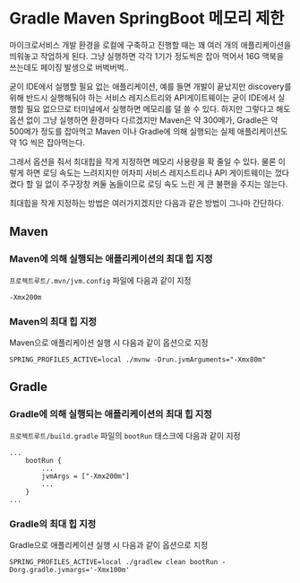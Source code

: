 # Gradle Maven SpringBoot 메모리 제한

마이크로서비스 개발 환경을 로컬에 구축하고 진행할 때는 꽤 여러 개의 애플리케이션을 띄워놓고 작업하게 된다. 그냥 실행하면 각각 1기가 정도씩은 잡아 먹어서 16G 맥북을 쓰는데도 페이징 발생으로 버벅버벅..

굳이 IDE에서 실행할 필요 없는 애플리케이션, 예를 들면 개발이 끝났지만 discovery를 위해 반드시 실행해둬야 하는 서비스 레지스트리와 API게이트웨이는 굳이 IDE에서 실행할 필요 없으므로 터미널에서 실행하면 메모리를 덜 쓸 수 있다. 하지만 그렇다고 해도 옵션 없이 그냥 실행하면 환경마다 다르겠지만 Maven은 약 300메가, Gradle은 약 500메가 정도를 잡아먹고 Maven 이나 Gradle에 의해 실행되는 실제 애플리케이션도 약 1G 씩은 잡아먹는다.

그래서 옵션을 줘서 최대힙을 작게 지정하면 메모리 사용량을 확 줄일 수 있다. 물론 이렇게 하면 로딩 속도는 느려지지만 어차피 서비스 레지스트리나 API 게이트웨이는 껐다켰다 할 일 없이 주구장창 켜둘 놈들이므로 로딩 속도 느린 게 큰 불편을 주지는 않는다.

최대힙을 작게 지정하는 방법은 여러가지겠지만 다음과 같은 방법이 그나마 간단하다.

## Maven

### Maven에 의해 실행되는 애플리케이션의 최대 힙 지정

`프로젝트루트/.mvn/jvm.config` 파일에 다음과 같이 지정

```
-Xmx200m
```

### Maven의 최대 힙 지정

Maven으로 애플리케이션 실행 시 다음과 같이 옵션으로 지정

```
SPRING_PROFILES_ACTIVE=local ./mvnw -Drun.jvmArguments="-Xmx80m"
```

## Gradle

### Gradle에 의해 실행되는 애플리케이션의 최대 힙 지정

`프로젝트루트/build.gradle` 파일의 `bootRun` 태스크에 다음과 같이 지정

```
...
    bootRun {
        ...
        jvmArgs = ["-Xmx200m"]
        ...
    }
...
```

### Gradle의 최대 힙 지정

Gradle으로 애플리케이션 실행 시 다음과 같이 옵션으로 지정

```
SPRING_PROFILES_ACTIVE=local ./gradlew clean bootRun -Dorg.gradle.jvmargs='-Xmx100m'
```


